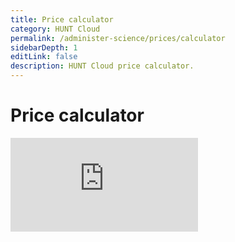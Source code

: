 ```yaml
---
title: Price calculator
category: HUNT Cloud
permalink: /administer-science/prices/calculator
sidebarDepth: 1
editLink: false
description: HUNT Cloud price calculator.
---
```


# Price calculator

<iframe class="customiframe" src="https://huntcloud.pages.hdc.ntnu.no/calculator/" title="Price calculator" frameBorder="0"></iframe>
